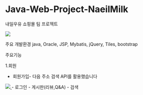 # Java-Web-Project-NaeilMilk
내일우유 쇼핑몰 팀 프로젝트

<p dir="auto">
<a target="_blank" rel="noopener noreferrer nofollow" href="https://user-images.githubusercontent.com/110976504/227822736-8ce9761d-d5a3-4dbb-8731-376df145584a.png">
  <img src="https://user-images.githubusercontent.com/110976504/227822736-8ce9761d-d5a3-4dbb-8731-376df145584a.png" style="max-width: 30%;">
  </a>
</p>

주요 개발환경
java, Oracle, JSP, Mybatis, jQuery, Tiles, bootstrap

주요기능

1.회원
 - 회원가입- 다음 주소 검색 API를 활용했습니다
 <a target="_blank" rel="noopener noreferrer nofollow" href="https://user-images.githubusercontent.com/110976504/227823296-65ef111d-d7ce-42d3-aec6-738ea55bf9c8.png">
  <img src="https://user-images.githubusercontent.com/110976504/227823296-65ef111d-d7ce-42d3-aec6-738ea55bf9c8.png" style="max-width: 30%;">
  </a>
 - 로그인
 - 게시판(리뷰,Q&A)
 - 검색

